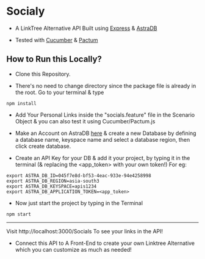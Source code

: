 # Socialy


- A LinkTree Alternative API Built using [Express](https://expressjs.com/)  &  [AstraDB](https://auth.cloud.datastax.com/auth/realms/CloudUsers/protocol/openid-connect/registrations?client_id=auth-proxy&response_type=code&scope=openid+profile+email&redirect_uri=https://astra.datastax.com&utm_medium=referral&utm_source=youtube&utm_campaign=eddie-jaoude&utm_content=discord-bot) 

- Tested with  [Cucumber](https://cucumber.io/) & [Pactum
](https://pactumjs.github.io/#/) 

## How to Run this Locally?

- Clone this Repository.

- There's no need to change directory since the package file is already in the root.
Go to your terminal & type
```
npm install
``` 


- Add Your Personal Links inside the "socials.feature" file in the Scenario Object & you can also test it using Cucumber/Pactum.js

- Make an Account on AstraDB [here](https://astra.datastax.com/register?utm_medium=referral&utm_source=youtube&utm_campaign=eddie-jaoude&utm_content=discord-bot) & create a new Database by defining a database name, keyspace name and select a database region, then click create database.

- Create an API Key for your DB & add it your project, by typing it in the terminal (& replacing the <app_token> with your own token!)
For eg:
```
export ASTRA_DB_ID=045f7e8d-bf53-4eac-933e-94e4258998
export ASTRA_DB_REGION=asia-south3
export ASTRA_DB_KEYSPACE=apis1234
export ASTRA_DB_APPLICATION_TOKEN=<app_token>
```


- Now just start the project by typing in the Terminal

```
npm start
```
---

Visit http://localhost:3000/Socials
To see your links in the API!

- Connect this API to A Front-End to create your own Linktree Alternative which you can customize as much as needed!

